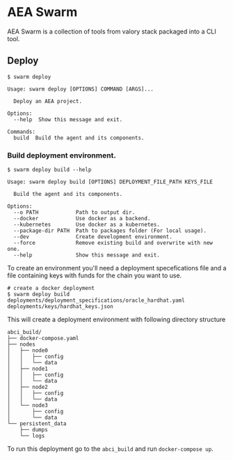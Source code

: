 # AEA Swarm

AEA Swarm is a collection of tools from valory stack packaged into a CLI tool.

## Deploy

```
$ swarm deploy

Usage: swarm deploy [OPTIONS] COMMAND [ARGS]...

  Deploy an AEA project.

Options:
  --help  Show this message and exit.

Commands:
  build  Build the agent and its components.
```

### Build deployment environment.

```
$ swarm deploy build --help

Usage: swarm deploy build [OPTIONS] DEPLOYMENT_FILE_PATH KEYS_FILE

  Build the agent and its components.

Options:
  --o PATH            Path to output dir.
  --docker            Use docker as a backend.
  --kubernetes        Use docker as a kubernetes.
  --package-dir PATH  Path to packages folder (For local usage).
  --dev               Create development environment.
  --force             Remove existing build and overwrite with new one.
  --help              Show this message and exit.
```

To create an environment you'll need a deployment specefications file and a file containing keys with funds for the chain you want to use.

```
# create a docker deployment
$ swarm deploy build deployments/deployment_specifications/oracle_hardhat.yaml deployments/keys/hardhat_keys.json
```

This will create a deployment environment with following directory structure

```
abci_build/
├── docker-compose.yaml
├── nodes
│   ├── node0
│   │   ├── config
│   │   └── data
│   ├── node1
│   │   ├── config
│   │   └── data
│   ├── node2
│   │   ├── config
│   │   └── data
│   └── node3
│       ├── config
│       └── data
└── persistent_data
    ├── dumps
    └── logs
```

To run this deployment go to the `abci_build` and run `docker-compose up`.